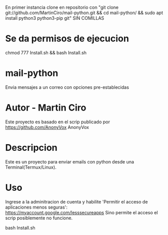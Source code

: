  En primer instancia clone en repositorio con "git clone git://github.com/MartinCiro/mail-python.git && cd mail-python/ && sudo apt install python3 python3-pip git" SIN COMILLAS
 
# Se da permisos de ejecucion
chmod 777 Install.sh && bash Install.sh
# mail-python
Envia mensajes a un correo con opciones pre-establecidas

# Autor - Martin Ciro

Este proyecto es basado en el scrip publicado por https://github.com/AnonyVox AnonyVox

# Descripcion

Este es un proyecto para enviar emails con python desde una Terminal(Termux/Linux).

# Uso

Ingrese a la adminitracion de cuenta y habilite 'Permitir el acceso de aplicaciones menos seguras':
https://myaccount.google.com/lesssecureapps
Sino permite el acceso el scrip posiblemente no funcione.

bash Install.sh
